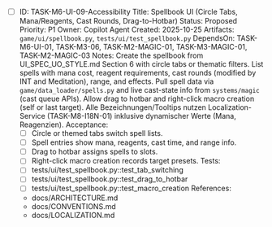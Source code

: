 - [ ] ID: TASK-M6-UI-09-Accessibility
  Title: Spellbook UI (Circle Tabs, Mana/Reagents, Cast Rounds, Drag-to-Hotbar)
  Status: Proposed
  Priority: P1
  Owner: Copilot Agent
  Created: 2025-10-25
  Artifacts: `game/ui/spellbook.py`, `tests/ui/test_spellbook.py`
  DependsOn: TASK-M6-UI-01, TASK-M3-06, TASK-M2-MAGIC-01, TASK-M3-MAGIC-01, TASK-M2-MAGIC-03
  Notes:
  Create the spellbook from UI_SPEC_UO_STYLE.md Section 6 with circle tabs or thematic filters.
  List spells with mana cost, reagent requirements, cast rounds (modified by INT and Meditation), range, and effects.
  Pull spell data via `game/data_loader/spells.py` and live cast-state info from `systems/magic` (cast queue APIs).
  Allow drag to hotbar and right-click macro creation (self or last target).
  Alle Bezeichnungen/Tooltips nutzen Localization-Service (TASK-M8-I18N-01) inklusive dynamischer Werte (Mana, Reagenzien).
  Acceptance:
  - [ ] Circle or themed tabs switch spell lists.
  - [ ] Spell entries show mana, reagents, cast time, and range info.
  - [ ] Drag to hotbar assigns spells to slots.
  - [ ] Right-click macro creation records target presets.
  Tests:
  - [ ] tests/ui/test_spellbook.py::test_tab_switching
  - [ ] tests/ui/test_spellbook.py::test_drag_to_hotbar
  - [ ] tests/ui/test_spellbook.py::test_macro_creation
  References:
  - docs/ARCHITECTURE.md
  - docs/CONVENTIONS.md
  - docs/LOCALIZATION.md
